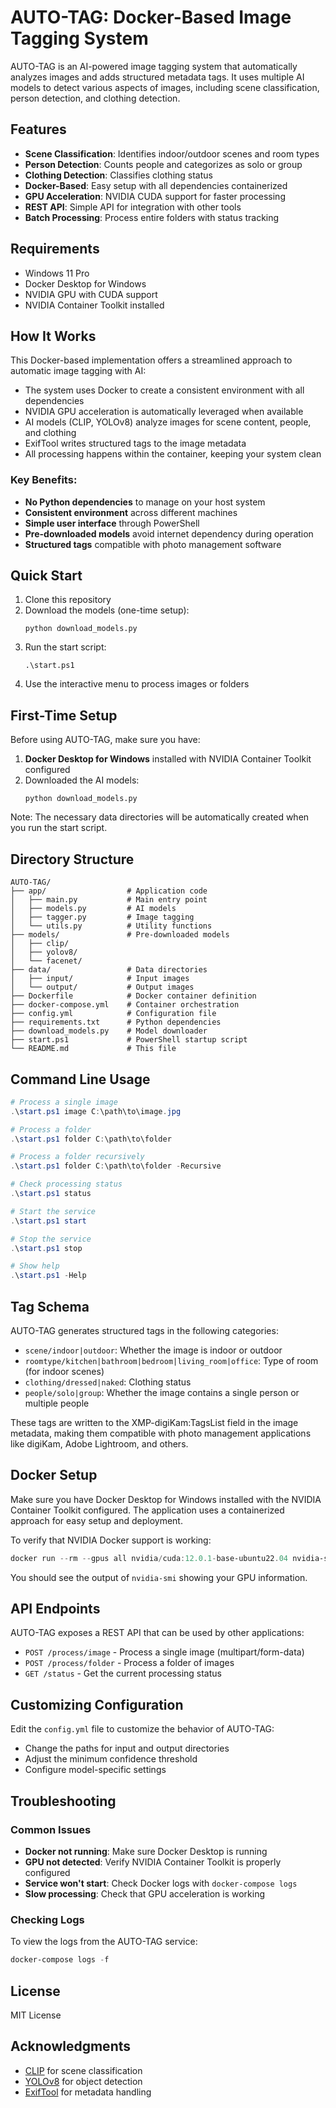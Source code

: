 # AUTO-TAG: Docker-Based Image Tagging System

AUTO-TAG is an AI-powered image tagging system that automatically analyzes images and adds structured metadata tags. It uses multiple AI models to detect various aspects of images, including scene classification, person detection, and clothing detection.

## Features

- **Scene Classification**: Identifies indoor/outdoor scenes and room types
- **Person Detection**: Counts people and categorizes as solo or group
- **Clothing Detection**: Classifies clothing status
- **Docker-Based**: Easy setup with all dependencies containerized
- **GPU Acceleration**: NVIDIA CUDA support for faster processing
- **REST API**: Simple API for integration with other tools
- **Batch Processing**: Process entire folders with status tracking

## Requirements

- Windows 11 Pro
- Docker Desktop for Windows
- NVIDIA GPU with CUDA support
- NVIDIA Container Toolkit installed

## How It Works

This Docker-based implementation offers a streamlined approach to automatic image tagging with AI:

- The system uses Docker to create a consistent environment with all dependencies
- NVIDIA GPU acceleration is automatically leveraged when available
- AI models (CLIP, YOLOv8) analyze images for scene content, people, and clothing
- ExifTool writes structured tags to the image metadata
- All processing happens within the container, keeping your system clean

### Key Benefits:

- **No Python dependencies** to manage on your host system
- **Consistent environment** across different machines
- **Simple user interface** through PowerShell
- **Pre-downloaded models** avoid internet dependency during operation
- **Structured tags** compatible with photo management software

## Quick Start

1. Clone this repository
2. Download the models (one-time setup):
   ```
   python download_models.py
   ```
3. Run the start script:
   ```
   .\start.ps1
   ```
4. Use the interactive menu to process images or folders

## First-Time Setup

Before using AUTO-TAG, make sure you have:

1. **Docker Desktop for Windows** installed with NVIDIA Container Toolkit configured
2. Downloaded the AI models:
   ```
   python download_models.py
   ```

Note: The necessary data directories will be automatically created when you run the start script.

## Directory Structure

```
AUTO-TAG/
├── app/                  # Application code
│   ├── main.py           # Main entry point
│   ├── models.py         # AI models
│   ├── tagger.py         # Image tagging
│   └── utils.py          # Utility functions
├── models/               # Pre-downloaded models
│   ├── clip/
│   ├── yolov8/
│   └── facenet/
├── data/                 # Data directories
│   ├── input/            # Input images
│   └── output/           # Output images
├── Dockerfile            # Docker container definition
├── docker-compose.yml    # Container orchestration
├── config.yml            # Configuration file
├── requirements.txt      # Python dependencies
├── download_models.py    # Model downloader
├── start.ps1             # PowerShell startup script
└── README.md             # This file
```

## Command Line Usage

```powershell
# Process a single image
.\start.ps1 image C:\path\to\image.jpg

# Process a folder
.\start.ps1 folder C:\path\to\folder

# Process a folder recursively
.\start.ps1 folder C:\path\to\folder -Recursive

# Check processing status
.\start.ps1 status

# Start the service
.\start.ps1 start

# Stop the service
.\start.ps1 stop

# Show help
.\start.ps1 -Help
```

## Tag Schema

AUTO-TAG generates structured tags in the following categories:

- `scene/indoor|outdoor`: Whether the image is indoor or outdoor
- `roomtype/kitchen|bathroom|bedroom|living_room|office`: Type of room (for indoor scenes)
- `clothing/dressed|naked`: Clothing status
- `people/solo|group`: Whether the image contains a single person or multiple people

These tags are written to the XMP-digiKam:TagsList field in the image metadata, making them compatible with photo management applications like digiKam, Adobe Lightroom, and others.

## Docker Setup

Make sure you have Docker Desktop for Windows installed with the NVIDIA Container Toolkit configured. The application uses a containerized approach for easy setup and deployment.

To verify that NVIDIA Docker support is working:
```powershell
docker run --rm --gpus all nvidia/cuda:12.0.1-base-ubuntu22.04 nvidia-smi
```

You should see the output of `nvidia-smi` showing your GPU information.

## API Endpoints

AUTO-TAG exposes a REST API that can be used by other applications:

- `POST /process/image` - Process a single image (multipart/form-data)
- `POST /process/folder` - Process a folder of images
- `GET /status` - Get the current processing status

## Customizing Configuration

Edit the `config.yml` file to customize the behavior of AUTO-TAG:

- Change the paths for input and output directories
- Adjust the minimum confidence threshold
- Configure model-specific settings

## Troubleshooting

### Common Issues

- **Docker not running**: Make sure Docker Desktop is running
- **GPU not detected**: Verify NVIDIA Container Toolkit is properly configured
- **Service won't start**: Check Docker logs with `docker-compose logs`
- **Slow processing**: Check that GPU acceleration is working

### Checking Logs

To view the logs from the AUTO-TAG service:
```powershell
docker-compose logs -f
```

## License

MIT License

## Acknowledgments

- [CLIP](https://github.com/openai/CLIP) for scene classification
- [YOLOv8](https://github.com/ultralytics/ultralytics) for object detection
- [ExifTool](https://exiftool.org/) for metadata handling